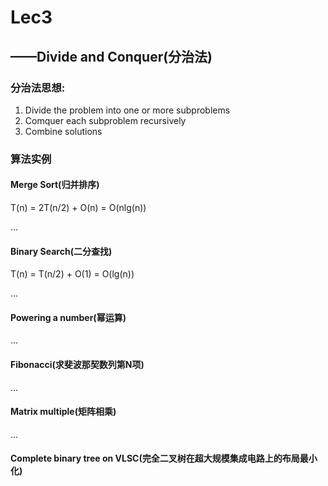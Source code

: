 # Lec3

## ——Divide and Conquer(分治法)

### 分治法思想:

1. Divide the problem into one or more subproblems
2. Comquer each subproblem recursively
3. Combine solutions

### 算法实例

#### Merge Sort(归并排序)

T(n) = 2T(n/2) + O(n) = O(nlg(n))

...

#### Binary Search(二分查找)

T(n) = T(n/2) + O(1) = O(lg(n))

...

#### Powering a number(幂运算)

...

#### Fibonacci(求斐波那契数列第N项) 

...

#### Matrix multiple(矩阵相乘)

...

#### Complete binary tree on VLSC(完全二叉树在超大规模集成电路上的布局最小化)